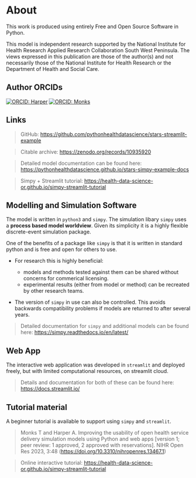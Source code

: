 # About

This work is produced using entirely Free and Open Source Software in Python.  

This model is independent research supported by the National Institute for Health Research Applied Research Collaboration South West Peninsula. The views expressed in this publication are those of the author(s) and not necessarily those of the National Institute for Health Research or the Department of Health and Social Care.

## Author ORCIDs

[![ORCID: Harper](https://img.shields.io/badge/ORCID-0000--0001--5274--5037-brightgreen)](https://orcid.org/0000-0001-5274-5037)
[![ORCID: Monks](https://img.shields.io/badge/ORCID-0000--0003--2631--4481-brightgreen)](https://orcid.org/0000-0003-2631-4481)

## Links

> GitHub: https://github.com/pythonhealthdatascience/stars-streamlit-example 

> Citable archive: https://zenodo.org/records/10935920

> Detailed model documentation can be found here: https://pythonhealthdatascience.github.io/stars-simpy-example-docs 

> Simpy + Streamlit tutorial: https://health-data-science-or.github.io/simpy-streamlit-tutorial 

## Modelling and Simulation Software

The model is written in `python3` and `simpy`.  The simulation libary `simpy` uses a **process based model worldview**.  Given its simplicity it is a highly flexible discrete-event simulation package.

One of the benefits of a package like `simpy` is that it is written in standard python and is free and open for others to use.  
* For research this is highly beneficial:
    * models and methods tested against them can be shared without concerns for commerical licensing.  
    * experimental results (either from model or method) can be recreated by other research teams.
    
* The version of `simpy` in use can also be controlled.  This avoids backwards compatibility problems if models are returned to after several years.

> Detailed documentation for `simpy` and additional models can be found here: https://simpy.readthedocs.io/en/latest/

## Web App

The interactive web application was developed in `streamlit` and deployed freely, but with limited computational resources, on streamlit cloud.  

> Details and documentation for both of these can be found here: https://docs.streamlit.io/ 

## Tutorial material

A beginner tutorial is available to support using `simpy` and `streamlit`. 

> Monks T and Harper A. Improving the usability of open health service delivery simulation models using Python and web apps [version 1; peer review: 1 approved, 2 approved with reservations]. NIHR Open Res 2023, 3:48 (https://doi.org/10.3310/nihropenres.13467.1)

> Online interactive tutorial: https://health-data-science-or.github.io/simpy-streamlit-tutorial 